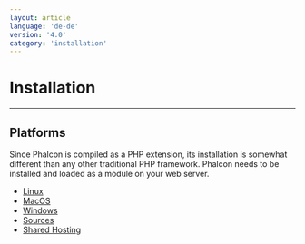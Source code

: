 ```yaml
---
layout: article
language: 'de-de'
version: '4.0'
category: 'installation'
---
```

# Installation

* * *

## Platforms

Since Phalcon is compiled as a PHP extension, its installation is somewhat different than any other traditional PHP framework. Phalcon needs to be installed and loaded as a module on your web server.

* [Linux](installation-linux)
* [MacOS](installation-macos)
* [Windows](installation-windows)
* [Sources](installation-sources)
* [Shared Hosting](installation-shared)